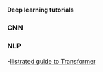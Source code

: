 #### Deep learning tutorials

### CNN

### NLP

-[Ilistrated guide to Transformer](https://www.youtube.com/watch?v=4Bdc55j80l8)
